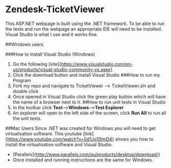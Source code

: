 # Zendesk-TicketViewer

This ASP.NET webpage is built using the .NET framework. To be able to run the tests and run the webpage an appropriate IDE will need to be installed. Visual Studio is what I use and it works fine.

##Windows users

###How to install Visual Studio (Windows)
1. Go the following [site]{https://www.visualstudio.com/en-us/products/visual-studio-community-vs.aspx}
2. Click the download button and install Visual Studio
###How to run my Program
1. Fork my repo and navigate to TicketViewer --> TicketViewer.sln and double click
2. Once opened in Visual Studio click the green play button which will have the name of a browser next to it.
##How to run unit tests in Visual Studio
1. In the toolbar click **Test**-->**Windows**-->**Test Explorer**
2.  An explorer will open to the left side of the screen, click **Run All** to run all the unit tests.
  
##Mac Users
Since .NET was created for Windows you will need to get virtualisation software. This youtube [link]{https://www.youtube.com/watch?v=0d1Jo10lmD4} shows you how to install the virtualisation software and Visual Studio.
- [Parallels]{http://www.parallels.com/au/products/desktop/download/}
- Once installed and running instructions are the same for Windows.
